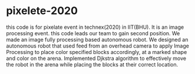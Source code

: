 # pixelete-2020
this code is for pixelate event in technex(2020) in IIT(BHU). It is an image processing event. this code leads our team to gain second position.
We made an image fully processing based autonomous robot.
We designed an autonomous robot that used feed from an overhead camera to apply Image Processing to place color specified blocks accordingly, at a marked shape and color on the arena. Implemented Djkstra algorithm to effectively move the robot in the arena while placing the blocks at their correct location.
